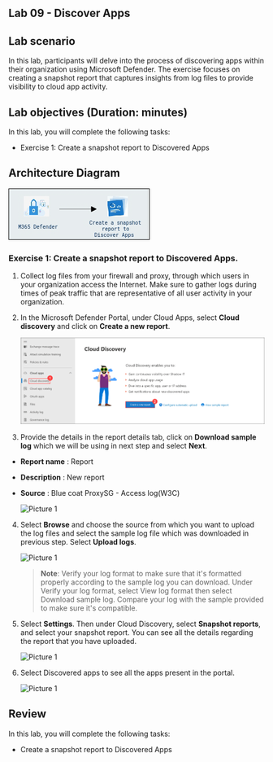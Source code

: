 ## Lab 09 - Discover Apps 

## Lab scenario

In this lab, participants will delve into the process of discovering apps within their organization using Microsoft Defender. The exercise focuses on creating a snapshot report that captures insights from log files to provide visibility to cloud app activity.

## Lab objectives (Duration: minutes)

In this lab, you will complete the following tasks:

- Exercise 1: Create a snapshot report to Discovered Apps

## Architecture Diagram

   ![Picture 1](../Media/lab9-arch.png)

### Exercise 1: Create a snapshot report to Discovered Apps.

1. Collect log files from your firewall and proxy, through which users in your organization access the Internet. Make sure to gather logs during times of peak traffic that are representative of all user activity in your organization.
1. In the Microsoft Defender Portal, under Cloud Apps, select **Cloud discovery** and click on **Create a new report**.

   ![Picture 1](../Media/image_51.png)

1. Provide the details in the report details tab, click on **Download sample log** which we will be using in next step and select **Next**.
- **Report name** : Report<inject key="DeploymentID" enableCopy="false" /></inject>
- **Description** : New report
- **Source** : Blue coat ProxySG - Access log(W3C)

   ![Picture 1](../Media/DiscoverApps 9.png)

4. Select **Browse** and choose the source from which you want to upload the log files and select the sample log file which was downloaded in previous step. Select **Upload logs**.

   ![Picture 1](../Media/DiscoverApps 10.png)

   > **Note**: Verify your log format to make sure that it's formatted properly according to the sample log you can download. Under Verify your log format, select View log format then select Download sample log. Compare your log with the sample provided to make sure it's compatible.

1. Select **Settings**. Then under Cloud Discovery, select **Snapshot reports**, and select your snapshot report. You can see all the details regarding the report that you have uploaded.

   ![Picture 1](../Media/DiscoverApps 13.png)

1. Select Discovered apps to see all the apps present in the portal.

    ![Picture 1](../Media/DiscoverApps 15.png)

## Review
In this lab, you will complete the following tasks:

- Create a snapshot report to Discovered Apps

